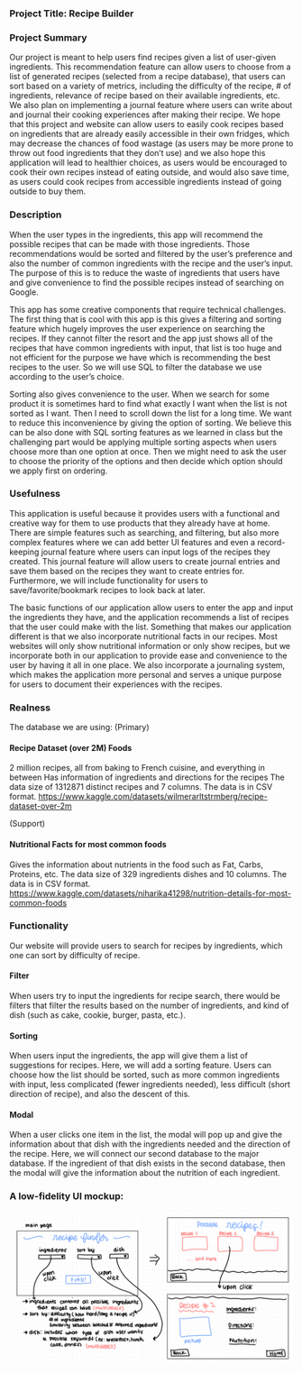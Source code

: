 ### Project Title: Recipe Builder

### Project Summary
Our project is meant to help users find recipes given a list of user-given ingredients. This recommendation feature can allow users to choose from a list of generated recipes (selected from a recipe database), that users can sort based on a variety of metrics, including the difficulty of the recipe, # of ingredients, relevance of recipe based on their available ingredients, etc. We also plan on implementing a journal feature where users can write about and journal their cooking experiences after making their recipe.
We hope that this project and website can allow users to easily cook recipes based on ingredients that are already easily accessible in their own fridges, which may decrease the chances of food wastage (as users may be more prone to throw out food ingredients that they don’t use) and we also hope this application will lead to healthier choices, as users would be encouraged to cook their own recipes instead of eating outside, and would also save time, as users could cook recipes from accessible ingredients instead of going outside to buy them.


### Description

When the user types in the ingredients, this app will recommend the possible recipes that can be made with those ingredients. Those recommendations would be sorted and filtered by the user’s preference and also the number of common ingredients with the recipe and the user’s input.  The purpose of this is to reduce the waste of ingredients that users have and give convenience to find the possible recipes instead of searching on Google. 

This app has some creative components that require technical challenges.
The first thing that is cool with this app is this gives a filtering and sorting feature which hugely improves the user experience on searching the recipes. If they cannot filter the resort and the app just shows all of the recipes that have common ingredients with input, that list is too huge and not efficient for the purpose we have which is recommending the best recipes to the user. 
So we will use SQL to filter the database we use according to the user’s choice.

Sorting also gives convenience to the user. When we search for some product it is sometimes hard to find what exactly I want when the list is not sorted as I want. Then I need to scroll down the list for a long time. We want to reduce this inconvenience by giving the option of sorting.
We believe this can be also done with SQL sorting features as we learned in class but the challenging part would be applying multiple sorting aspects when users choose more than one option at once. Then we might need to ask the user to choose the priority of the options and then decide which option should we apply first on ordering. 
### Usefulness

This application is useful because it provides users with a functional and creative way for them to use products that they already have at home. There are simple features such as searching, and filtering, but also more complex features where we can add better UI features and even a record-keeping journal feature where users can input logs of the recipes they created. This journal feature will allow users to create journal entries and save them based on the recipes they want to create entries for. Furthermore, we will include functionality for users to save/favorite/bookmark recipes to look back at later. 

The basic functions of our application allow users to enter the app and input the ingredients they have, and the application recommends a list of recipes that the user could make with the list. Something that makes our application different is that we also incorporate nutritional facts in our recipes. Most websites will only show nutritional information or only show recipes, but we incorporate both in our application to provide ease and convenience to the user by having it all in one place. We also incorporate a journaling system, which makes the application more personal and serves a unique purpose for users to document their experiences with the recipes.	


### Realness

The database we are using: 
(Primary) 
#### Recipe Dataset (over 2M) Foods
2 million recipes, all from baking to French cuisine, and everything in between
Has information of ingredients and directions for the recipes
The data size of 1312871 distinct recipes and 7 columns. The data is in CSV format.
https://www.kaggle.com/datasets/wilmerarltstrmberg/recipe-dataset-over-2m 

(Support) 
#### Nutritional Facts for most common foods
Gives the information about nutrients in the food such as Fat, Carbs, Proteins, etc.
The data size of  329 ingredients dishes and 10 columns. The data is in CSV format.
https://www.kaggle.com/datasets/niharika41298/nutrition-details-for-most-common-foods 



### Functionality 
Our website will provide users to search for recipes by ingredients, which one can sort by difficulty of recipe. 
#### **Filter**
When users try to input the ingredients for recipe search, there would be filters that filter the results based on the number of ingredients, and kind of dish (such as cake, cookie, burger, pasta, etc.). 
#### **Sorting**
When users input the ingredients, the app will give them a list of suggestions for recipes.
Here, we will add a sorting feature.
Users can choose how the list should be sorted, such as more common ingredients with input, less complicated (fewer ingredients needed), less difficult (short direction of recipe), and also the descent of this. 
#### **Modal**
When a user clicks one item in the list, the modal will pop up and give the information about that dish with the ingredients needed and the direction of the recipe. 
Here, we will connect our second database to the major database. 
If the ingredient of that dish exists in the second database, then the modal will give the information about the nutrition of each ingredient. 


### A low-fidelity UI mockup: 


![UI Mockup](https://github.com/AnaghaTiwari/anaghatiwari/blob/20180a7be2a1e4c22ff7eb072179013f8da0eeb8/Drawing.sketchpad.png)
